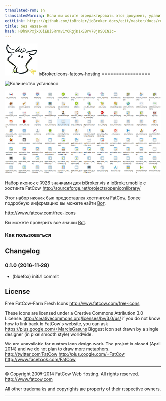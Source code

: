 ```yaml
---
translatedFrom: en
translatedWarning: Если вы хотите отредактировать этот документ, удалите поле «translationFrom», в противном случае этот документ будет снова автоматически переведен
editLink: https://github.com/ioBroker/ioBroker.docs/edit/master/docs/ru/adapterref/iobroker.icons-fatcow-hosting/README.md
title: без названия
hash: HDh9KPxjxO0iEBiSRrmv1Y6RgjD1xEBrv78jDSOINIc=
---
```

![логотип](../../../en/adapterref/iobroker.icons-fatcow-hosting/admin/icons-fatcow-hosting.png) ioBroker.icons-fatcow-hosting =================

![Количество установок](http://iobroker.live/badges/icons-fatcow-hosting-stable.svg)

![preview1](../../../en/adapterref/iobroker.icons-fatcow-hosting/img/preview1.png)

Набор иконок с 3926 значками для ioBroker.vis и ioBroker.mobile с хостинга FatCow.
http://sourceforge.net/projects/openiconlibrary/

Этот набор иконок был предоставлен хостингом FatCow. Более подробную информацию вы можете найти [Вот](http://www.fatcow.com/free-icons).

http://www.fatcow.com/free-icons

Вы можете проверить все значки [Вот](ICONLIST.md).

### Как пользоваться

## Changelog
### 0.1.0 (2016-11-28)
* (bluefox) initial commit

## License
Free FatCow-Farm Fresh Icons
http://www.fatcow.com/free-icons

These icons are licensed under a Creative Commons Attribution 3.0 License.
http://creativecommons.org/licenses/by/3.0/us/ if you do not know how to link
back to FatCow's website, you can ask https://plus.google.com/+MarcisGasuns
Biggest icon set drawn by a single designer (in pixel smooth style) worldwide.

We are unavailable for custom icon design work. The project is
closed (April 2014) and we do not plan to draw more metaphors.
http://twitter.com/FatCow
http://plus.google.com/+FatCow
http://www.facebook.com/FatCow

---------------------------------------------------------------------------------

© Copyright 2009-2014 FatCow Web Hosting. All rights reserved.
http://www.fatcow.com

All other trademarks and copyrights
are property of their respective owners.

---------------------------------------------------------------------------------